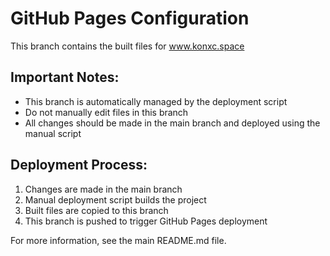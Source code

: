 # GitHub Pages Configuration

This branch contains the built files for www.konxc.space

## Important Notes:
- This branch is automatically managed by the deployment script
- Do not manually edit files in this branch
- All changes should be made in the main branch and deployed using the manual script

## Deployment Process:
1. Changes are made in the main branch
2. Manual deployment script builds the project
3. Built files are copied to this branch
4. This branch is pushed to trigger GitHub Pages deployment

For more information, see the main README.md file.
